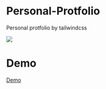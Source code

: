 # Personal-Protfolio

Personal protfolio by tailwindcss

![](https://i.imgur.com/HGtnev3.png)

# Demo

[Demo](https://chenxuanzzy.github.io/tailwindcss-project/personal-protfolio/)
